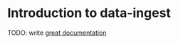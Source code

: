 # Introduction to data-ingest

TODO: write [great documentation](http://jacobian.org/writing/great-documentation/what-to-write/)
